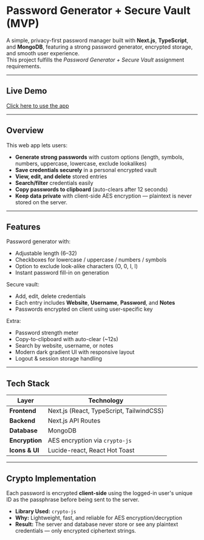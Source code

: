 # Password Generator + Secure Vault (MVP)

A simple, privacy-first password manager built with **Next.js**, **TypeScript**, and **MongoDB**, featuring a strong password generator, encrypted storage, and smooth user experience.  
This project fulfills the *Password Generator + Secure Vault* assignment requirements.

---

## Live Demo
[Click here to use the app](https://password-vault-lake.vercel.app/login)


---

## Overview
This web app lets users:
- **Generate strong passwords** with custom options (length, symbols, numbers, uppercase, lowercase, exclude lookalikes)
- **Save credentials securely** in a personal encrypted vault
- **View, edit, and delete** stored entries
- **Search/filter** credentials easily
- **Copy passwords to clipboard** (auto-clears after 12 seconds)
- **Keep data private** with client-side AES encryption — plaintext is never stored on the server.

---

## Features
Password generator with:
- Adjustable length (6–32)
- Checkboxes for lowercase / uppercase / numbers / symbols  
- Option to exclude look-alike characters (O, 0, I, l)  
- Instant password fill-in on generation  

Secure vault:
- Add, edit, delete credentials  
- Each entry includes **Website**, **Username**, **Password**, and **Notes**  
- Passwords encrypted on client using user-specific key  

Extra:
- Password strength meter  
- Copy-to-clipboard with auto-clear (~12s)  
- Search by website, username, or notes  
- Modern dark gradient UI with responsive layout  
- Logout & session storage handling  

---

## Tech Stack
| Layer | Technology |
|-------|-------------|
| **Frontend** | Next.js (React, TypeScript, TailwindCSS) |
| **Backend** | Next.js API Routes |
| **Database** | MongoDB |
| **Encryption** | AES encryption via `crypto-js` |
| **Icons & UI** | Lucide-react, React Hot Toast |

---

## Crypto Implementation
Each password is encrypted **client-side** using the logged-in user's unique ID as the passphrase before being sent to the server.

- **Library Used:** `crypto-js`
- **Why:** Lightweight, fast, and reliable for AES encryption/decryption
- **Result:** The server and database never store or see any plaintext credentials — only encrypted ciphertext strings.

